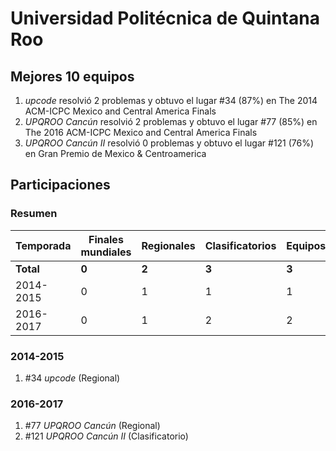 ---
---

# Universidad Politécnica de Quintana Roo

## Mejores 10 equipos

1. _upcode_ resolvió 2 problemas y obtuvo el lugar #34 (87%) en The 2014 ACM-ICPC Mexico and Central America Finals
1. _UPQROO Cancún_ resolvió 2 problemas y obtuvo el lugar #77 (85%) en The 2016 ACM-ICPC Mexico and Central America Finals
1. _UPQROO Cancún II_ resolvió 0 problemas y obtuvo el lugar #121 (76%) en Gran Premio de Mexico & Centroamerica

## Participaciones

### Resumen

| Temporada | Finales mundiales | Regionales | Clasificatorios | Equipos |
| --- | --- | --- | --- | --- |
| **Total** | **0** | **2** | **3** | **3** |
| 2014-2015 | 0 | 1 | 1 | 1 |
| 2016-2017 | 0 | 1 | 2 | 2 |

### 2014-2015

1. #34 _upcode_ (Regional)

### 2016-2017

1. #77 _UPQROO Cancún_ (Regional)
1. #121 _UPQROO Cancún II_ (Clasificatorio)



